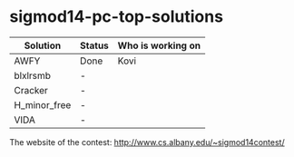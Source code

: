 # sigmod14-pc-top-solutions

| Solution | Status | Who is working on |
| ---------|--------|-------------------|
| AWFY | Done | Kovi |
| blxlrsmb | - | |
| Cracker | - | |
| H_minor_free | - | |
| VIDA | - | |

The website of the contest: http://www.cs.albany.edu/~sigmod14contest/
